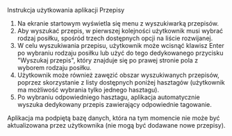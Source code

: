 Instrukcja użytkowania aplikacji Przepisy
1. Na ekranie startowym wyświetla się menu z wyszukiwarką przepisów.
2. Aby wyszukać przepis, w pierwszej kolejności użytkownik musi wybrać rodzaj posiłku, spośród trzech dostępnych opcji na liście rozwijanej.
3. W celu wyszukiwania przepisu, użytkownik może wcisnąć klawisz Enter po wybraniu rodzaju posiłku lub użyć do tego dedykowanego przycisku "Wyszukaj przepis", który znajduje się po prawej stronie pola z wyborem rodzaju posiłku.
4. Użytkownik może również zawęzić obszar wyszukiwanych przepisów, poprzez skorzystanie z listy dostępnych poniżej hasztagów (użytkownik ma możliwość wybrania tylko jednego hasztagu).
5. Po wybraniu odpowiedniego hasztagu, aplikacja automatycznie wyszuka dedykowany przepis zawierający odpowiednie tagowanie.

Aplikacja ma podpiętą bazę danych, która na tym momencie nie może być aktualizowana przez użytkownika (nie mogą być dodawane nowe przepisy).

